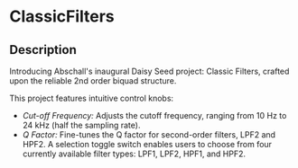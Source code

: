 # ClassicFilters

## Description

Introducing Abschall's inaugural Daisy Seed project: Classic Filters, crafted upon the reliable 2nd order biquad structure.

This project features intuitive control knobs:
- *Cut-off Frequency:* Adjusts the cutoff frequency, ranging from 10 Hz to 24 kHz (half the sampling rate).
- *Q Factor:* Fine-tunes the Q factor for second-order filters, LPF2 and HPF2.
A selection toggle switch enables users to choose from four currently available filter types: LPF1, LPF2, HPF1, and HPF2.